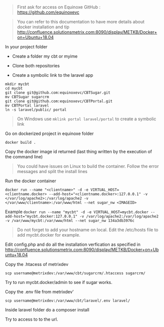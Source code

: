 >First ask for access on Equinoxe GitHub : https://github.com/equinoxevc

>You can refer to this documentation to have more details about docker installation and tip http://confluence.solutionsmetrix.com:8090/display/METKB/Docker+on+Ubuntu+18.04

In your project folder

- Create a folder my cbt or myime

- Clone both repositories

- Create a symbolic link to the laravel app

```
mkdir mycbt
cd mycbt
git clone git@github.com:equinoxevc/CBTSugar.git
mv CBTSugar sugarcrm
git clone git@github.com:equinoxevc/CBTPortal.git
mv CBTPortal laravel
ln -s laravel/public/ portal
```

>On Windows use `mklink portal laravel/portal` to create a symbolic link

Go on dockerized project in equinoxe folder

`docker build .`

Copy the docker image id returned (last thing written by the execution of the command line)

>You could have issues on Linux to build the container. Follow the error messages and split the install lines


Run the docker container

`docker run --name "<clientname>" -d -e VIRTUAL_HOST=<clientname.docker> --add-host="<clientname.docker>:127.0.0.1" -v </var/log/apache2>:/var/log/apache2 -v </var/www/clientname>:/var/www/html --net sugar_nw <IMAGEID>`

Example
`docker run --name "mycbt" -d -e VIRTUAL_HOST=mycbt.docker --add-host="mycbt.docker:127.0.0.1" -v /var/log/apache2:/var/log/apache2 -v /var/www/mycbt:/var/www/html --net sugar_nw 134a3db3976c`

>Do not forget to add your hostname on local. Edit the /etc/hosts file to add mycbt.docker for example.

Edit config.php and do all the installation verfication as specified in http://confluence.solutionsmetrix.com:8090/display/METKB/Docker+on+Ubuntu+18.04

Copy the .htacess of metrixdev

`scp username@metrixdev:/var/www/cbt/sugarcrm/.htaccess sugarcrm/`

Try to run mycbt.docker/admin to see if sugar works.

Copy the .env file from metrixdev'

`scp username@metrixdev:/var/www/cbt/laravel/.env laravel/`

Inside laravel folder do a composer install

Try to access to to the url.

